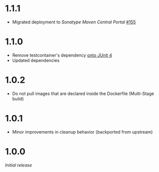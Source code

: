 # 1.1.1
* Migrated deployment to _Sonatype Maven Central Portal_ [#155](https://github.com/xdev-software/standard-maven-template/issues/155)

# 1.1.0
* Remove testcontainer's dependency [onto JUnit 4](https://github.com/xdev-software/testcontainers-junit4-mock/?tab=readme-ov-file)
* Updated dependencies

# 1.0.2
* Do not pull images that are declared inside the Dockerfile (Multi-Stage build)

# 1.0.1
* Minor improvements in cleanup behavior (backported from upstream)

# 1.0.0
_Initial release_
